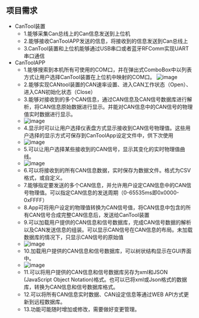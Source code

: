 ## 项目需求
- CanTool装置
    - 1.能够采集Can总线上的Can信息发送到上位机
    - 2.能够接收CanToolAPP发送的信息，将接收到的信息发送到Can总线上
    - 3.CanTool装置和上位机能够通过USB串口或者蓝牙RFComm实现UART串口通信
- CanToolAPP
    - 1.能够搜索到本机所有可使用的COM口，并在弹出式ComboBox中以列表方式让用户选择CanTool装置在上位机中映射的COM口。
    ![image](http://note.youdao.com/yws/public/resource/8b3b57f34ddfe1f4b503dd1f941cab8d/xmlnote/92659D6DEA494B77AE64577E2A131908/48)
    - 2.能够实现CANtool装置的CAN速率设置、进入CAN工作状态（Open）、进入CAN初始化状态（Close）
    - 3.能够对接收到的多个CAN信息，通过CAN信息及CAN信号数据库进行解析，将CAN信息原始数据进行显示。并能对CAN信息中的CAN信号的物理值实时数据进行显示。
    -  ![image](http://note.youdao.com/yws/public/resource/7845a21d10d960c101e173db127bc860/xmlnote/09F397B2BE2F4D9C8119F9907E0826CB/57)
    - 4.显示时可以让用户选择仪表盘方式显示接收到CAN信号物理值。这些用户选择的显示方式可保存到CanToolApp设定文件中，供下次使用
    -  ![image](http://note.youdao.com/yws/public/resource/132a986ab5ed12a4a88d0d0175c106d3/xmlnote/B1F6DA8DE01047A8841F9B5F940982A6/59)
    - 5.可以让用户选择某些接收到的CAN信号，显示其变化的实时物理值曲线。
    -  ![image](http://note.youdao.com/yws/public/resource/0af6a71a0d3fc36f76059b9c428e7209/xmlnote/320481708FAF4AF192EDE92FC6BA6B92/63)
    - 6.可以将接收到的所有CAN信息数据，实时保存为数据文件。格式为CSV格式，或自定义。
    - 7.能够指定要发送的多个CAN信息，并允许用户设定CAN信息中的CAN信号物理值。可以指定CAN信息的发送周期（0-65535ms即0x0000-0xFFFF）
    - 8.App可将用户设定的物理值转换为CAN信号值，将CAN信息中包含的所有CAN信号合成完整CAN信息后，发送给CanTool装置
    - 9.可以加载用户提供的CAN信息和信号数据库，完成CAN信号数据的解析以及CAN发送信息的组装。可以显示CAN信号在CAN信息的布局。未加载数据库的情况下，只显示CAN信号的原始值
    -  ![image](http://note.youdao.com/yws/public/resource/f7fe5388c6fc8c73c6063ece7bcc7032/xmlnote/50A625B29DA44D90B77D8E0EF1AD1F54/67)
    - 10.加载用户提供的CAN信息和信号数据库，可以树状结构显示在GUI界面中。
    -  ![image](http://note.youdao.com/yws/public/resource/830be0ffc2ff6dac9fcab2a878a94107/xmlnote/32D61F8F9EA64C8BB9AEE44C556818A2/69)
    - 11.可以将用户提供的CAN信息和信号数据库另存为xml和JSON (JavaScript Object Notation)格式。也可以已将xml或Json格式的数据库，转换为CAN信息和信号数据库格式。
    - 12.可以将所有CAN信息实时数据、CAN设定信息等通过WEB API方式更新到远程数据库。
    - 13.功能可能随时增加或修改，需要做好变更管理。